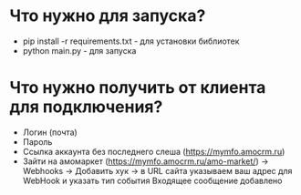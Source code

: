 # Что нужно для запуска?
- pip install -r requirements.txt  - для установки библиотек
- python main.py - для запуска

#  Что нужно получить от клиента для подключения?
- Логин (почта)
- Пароль
- Ссылка аккаунта без последнего слеша (https://mymfo.amocrm.ru)
- Зайти на амомаркет (https://mymfo.amocrm.ru/amo-market/) -> Webhooks -> Добавить хук -> в URL сайта указываем ваш адрес для WebHook и указать тип события Входящее сообщение добавлено
